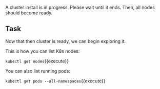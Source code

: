 A cluster install is in progress.
Please wait until it ends.
Then, all nodes should become ready.

## Task

Now that then cluster is ready, we can begin exploring it.

This is how you can list K8s nodes:

`kubectl get nodes`{{execute}}

You can also list running pods:

`kubectl get pods --all-namespaces`{{execute}}
